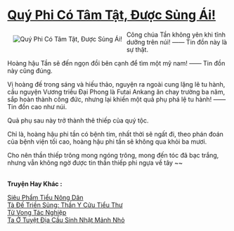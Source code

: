 <a href="https://truyenwiki.net/quy-phi-co-tam-tat-duoc-sung-ai.35740/" title="Quý Phi Có Tâm Tật, Được Sủng Ái!"><h1>Quý Phi Có Tâm Tật, Được Sủng Ái!</h1></a><div style="display:table"><img align="right" style="float: left; padding: 10px;" src="https://truyenwiki.net/a/img/str/src/35740.jpg" alt="Quý Phi Có Tâm Tật, Được Sủng Ái!">Công chúa Tần không yên khi tĩnh dưỡng trên núi! —— Tin đồn này là sự thật.<p></p> Hoàng hậu Tần sẽ đến ngọn đồi bên cạnh để tìm một mỹ nam! —— Tin đồn này cũng đúng.<p></p> Vị hoàng đế trong sáng và hiếu thảo, nguyện ra ngoài cung lặng lẽ tu hành, cầu nguyện Vương triều Đại Phong là Futai Ankang ăn chay trường ba năm, sắp hoàn thành công đức, nhưng lại khiến một quả phụ phá lệ tu hành! —— Tin đồn cao như núi.<p></p> Quả phụ sau này trở thành thê thiếp của quý tộc.<p></p> Chỉ là, hoàng hậu phi tần có bệnh tim, nhất thời sẽ ngất đi, theo phán đoán của bệnh viện tối cao, hoàng hậu phi tần sẽ không qua khỏi ba mươi.<p></p> Cho nên thần thiếp trông mong ngóng trông, mong đến tóc đã bạc trắng, nhưng vẫn không ngờ được tin thần thiếp phi ngựa về tây ~~</div><p><br><b>Truyện Hay Khác :</b></p><a href="https://truyenwiki.net/sieu-pham-tieu-nong-dan.35444/" alt="Siêu Phẩm Tiểu Nông Dân">Siêu Phẩm Tiểu Nông Dân</a><br/><a href="https://github.com/nownovels/wikidich/tree/master/truyenhay/35512" alt="Tà Đế Triền Sủng: Thần Y Cửu Tiểu Thư">Tà Đế Triền Sủng: Thần Y Cửu Tiểu Thư</a><br/><a href="https://github.com/nownovels/wikidich/tree/master/truyenhay/36503" alt="Tử Vong Tác Nghiệp">Tử Vong Tác Nghiệp</a><br/><a href="https://sangtacviet.wordpress.com/2020/10/22/ta-o-tuyet-dia-cau-sinh-nhat-manh-nho/" alt="Ta Ở Tuyệt Địa Cầu Sinh Nhặt Mảnh Nhỏ">Ta Ở Tuyệt Địa Cầu Sinh Nhặt Mảnh Nhỏ</a><br/>
